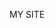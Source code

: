 MY SITE
<html>
  <body>
    <script type='text/javascript'>
    	function initEmbeddedMessaging() {
    		try {
    			embeddedservice_bootstrap.settings.language = 'es'; // For example, enter 'en' or 'en-US'
    
    			embeddedservice_bootstrap.init(
    				'00DO8000000apYf',
    				'CI_ClinicaMessaging',
    				'https://cinternacional1--devproye.sandbox.my.site.com/ESWCIClinicaMessaging1701892368475',
    				{
    					scrt2URL: 'https://cinternacional1--devproye.sandbox.my.salesforce-scrt.com'
    				}
    			);
    		} catch (err) {
    			console.error('Error loading Embedded Messaging: ', err);
    		}
    	};
    </script>
    <script type='text/javascript' src='https://cinternacional1--devproye.sandbox.my.site.com/ESWCIClinicaMessaging1701892368475/assets/js/bootstrap.min.js' onload='initEmbeddedMessaging()'></script>
  </body>
</html>
